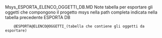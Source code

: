 Msys_ESPORTA_ELENCO_OGGETTI_DB.MD
	Note
		tabella per esportare gli oggetti che compongono il progetto msys nella path completa
		indicata nella tabella precedente ESPORTA DB

		@ESPORTA@ELENCO@OGGETTI_(tabella che contiene gli oggetti da esportare)



